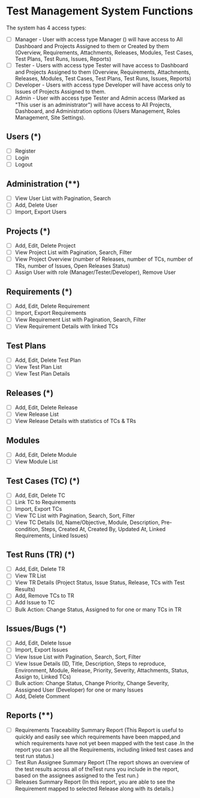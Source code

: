 # Test Management System Functions

The system has 4 access types:

- [ ] Manager - User with access type Manager () will have access to All Dashboard and Projects Assigned to them or Created by them (Overview, Requirements, Attachments, Releases, Modules, Test Cases, Test Plans, Test Runs, Issues, Reports)
- [ ] Tester - Users with access type Tester will have access to Dashboard and Projects Assigned to them (Overview, Requirements, Attachments, Releases, Modules, Test Cases, Test Plans, Test Runs, Issues, Reports)
- [ ] Developer - Users with access type Developer will have access only to Issues of Projects Assigned to them.
- [ ] Admin - User with access type Tester and Admin access (Marked as "This user is an administrator") will have access to All Projects, Dashboard, and Administration options (Users Management, Roles Management, Site Settings).

## Users (\*)

- [ ] Register
- [ ] Login
- [ ] Logout

## Administration (\*\*)

- [ ] View User List with Pagination, Search
- [ ] Add, Delete User
- [ ] Import, Export Users

## Projects (\*)

- [ ] Add, Edit, Delete Project
- [ ] View Project List with Pagination, Search, Filter
- [ ] View Project Overview (number of Releases, number of TCs, number of TRs, number of Issues, Open Releases Status)
- [ ] Assign User with role (Manager/Tester/Developer), Remove User

## Requirements (\*)

- [ ] Add, Edit, Delete Requirement
- [ ] Import, Export Requirements
- [ ] View Requirement List with Pagination, Search, Filter
- [ ] View Requirement Details with linked TCs

## Test Plans

- [ ] Add, Edit, Delete Test Plan
- [ ] View Test Plan List
- [ ] View Test Plan Details

## Releases (\*)

- [ ] Add, Edit, Delete Release
- [ ] View Release List
- [ ] View Release Details with statistics of TCs & TRs

## Modules

- [ ] Add, Edit, Delete Module
- [ ] View Module List

## Test Cases (TC) (\*)

- [ ] Add, Edit, Delete TC
- [ ] Link TC to Requirements
- [ ] Import, Export TCs
- [ ] View TC List with Pagination, Search, Sort, Filter
- [ ] View TC Details (Id, Name/Objective, Module, Description, Pre-condition, Steps, Created At, Created By, Updated At, Linked Requirements, Linked Issues)

## Test Runs (TR) (\*)

- [ ] Add, Edit, Delete TR
- [ ] View TR List
- [ ] View TR Details (Project Status, Issue Status, Release, TCs with Test Results)
- [ ] Add, Remove TCs to TR
- [ ] Add Issue to TC
- [ ] Bulk Action: Change Status, Assigned to for one or many TCs in TR

## Issues/Bugs (\*)

- [ ] Add, Edit, Delete Issue
- [ ] Import, Export Issues
- [ ] View Issue List with Pagination, Search, Sort, Filter
- [ ] View Issue Details (ID, Title, Description, Steps to reproduce, Environment, Module, Release, Priority, Severity, Attachments, Status, Assign to, Linked TCs)
- [ ] Bulk action: Change Status, Change Priority, Change Severity, Asssigned User (Developer) for one or many Issues
- [ ] Add, Delete Comment

## Reports (\*\*)

- [ ] Requirements Traceability Summary Report (This Report is useful to quickly and easily see which requirements have been mapped,and which requirements have not yet been mapped with the test case .In the report you can see all the Requirements, including linked test cases and test run status.)
- [ ] Test Run Assignee Summary Report (The report shows an overview of the test results across all of theTest runs you include in the report, based on the assignees assigned to the Test run.)
- [ ] Releases Summary Report (In this report, you are able to see the Requirement mapped to selected Release along with its details.)
